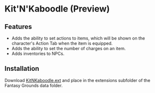 # Kit'N'Kaboodle (Preview)
## Features
* Adds the ability to set actions to items, which will be shown on the character's Action Tab when the item is equipped.
* Adds the ability to set the number of charges on an item.
* Adds inventories to NPCs.

## Installation
Download [KitNKaboodle.ext](https://github.com/MeAndUnique/KitNKaboodle/raw/main/KitNKaboodle.ext) and place in the extensions subfolder of the Fantasy Grounds data folder.
